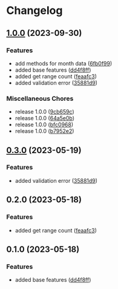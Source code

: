# Changelog

## [1.0.0](https://github.com/dreamorosi/npm-registry-analytics/compare/v1.0.0...v1.0.0) (2023-09-30)


### Features

* add methods for month data ([6fb0f99](https://github.com/dreamorosi/npm-registry-analytics/commit/6fb0f994a1c0d8535addc1c0552d492de3c9acb0))
* added base features ([dd4f8ff](https://github.com/dreamorosi/npm-registry-analytics/commit/dd4f8ffbad8cbf3703d93f3f211d7a56b37762a2))
* added get range count ([feaafc3](https://github.com/dreamorosi/npm-registry-analytics/commit/feaafc36e8b7d5c013441236613420c6b60d0e18))
* added validation error ([35881d9](https://github.com/dreamorosi/npm-registry-analytics/commit/35881d9eb064430e9d794df322afd6b0792b42de))


### Miscellaneous Chores

* release 1.0.0 ([9cb659c](https://github.com/dreamorosi/npm-registry-analytics/commit/9cb659c77a54021d517e116b1fb269770eefb579))
* release 1.0.0 ([64a5e0b](https://github.com/dreamorosi/npm-registry-analytics/commit/64a5e0b24eb83f8d906616361dbaeb9c8a04966c))
* release 1.0.0 ([bfc0968](https://github.com/dreamorosi/npm-registry-analytics/commit/bfc09685aaff6244d63bf84b647ab74529aba1d5))
* release 1.0.0 ([b7952e2](https://github.com/dreamorosi/npm-registry-analytics/commit/b7952e247cb58bf79b0180bc0b4ce84fb4e89e46))

## [0.3.0](https://github.com/dreamorosi/npm-registry-analytics/compare/v0.2.0...v0.3.0) (2023-05-19)


### Features

* added validation error ([35881d9](https://github.com/dreamorosi/npm-registry-analytics/commit/35881d9eb064430e9d794df322afd6b0792b42de))

## 0.2.0 (2023-05-18)


### Features

* added get range count ([feaafc3](https://github.com/dreamorosi/npm-registry-analytics/commit/feaafc36e8b7d5c013441236613420c6b60d0e18))

## 0.1.0 (2023-05-18)


### Features

* added base features ([dd4f8ff](https://github.com/dreamorosi/npm-registry-analytics/commit/dd4f8ffbad8cbf3703d93f3f211d7a56b37762a2))
